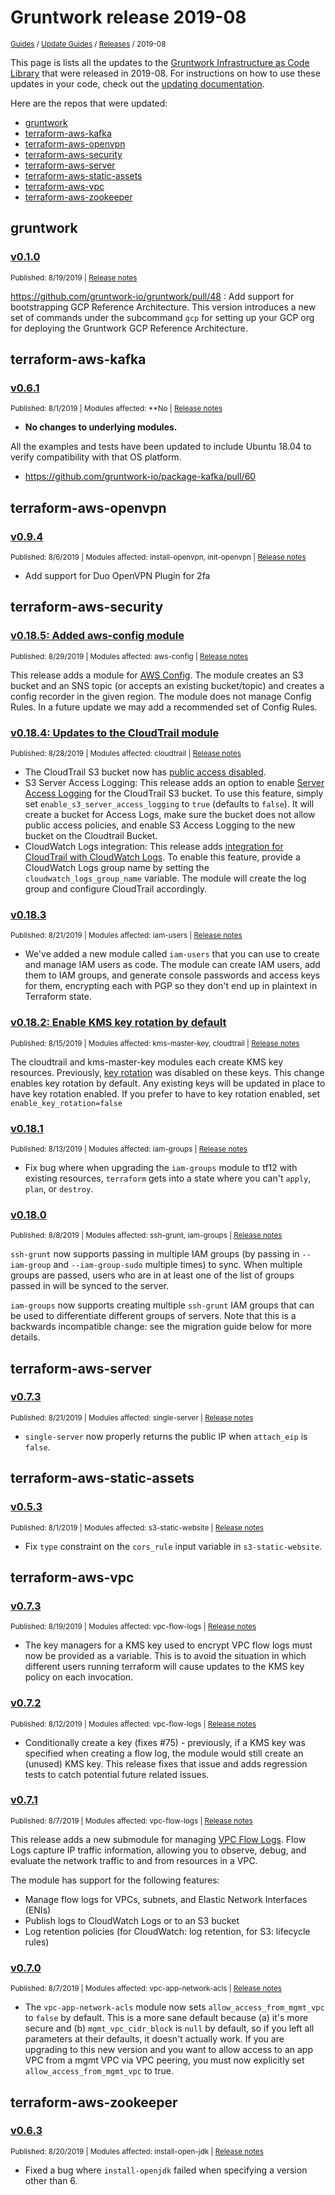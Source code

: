 
# Gruntwork release 2019-08

<p style={{marginTop: "-25px"}}><small><a href="/guides">Guides</a> / <a href="/guides/stay-up-to-date">Update Guides</a> / <a href="/guides/stay-up-to-date/releases">Releases</a> / 2019-08</small></p>

This page is lists all the updates to the [Gruntwork Infrastructure as Code 
Library](https://gruntwork.io/infrastructure-as-code-library/) that were released in 2019-08. For instructions 
on how to use these updates in your code, check out the [updating 
documentation](/guides/working-with-code/using-modules#updating).

Here are the repos that were updated:

- [gruntwork](#gruntwork)
- [terraform-aws-kafka](#terraform-aws-kafka)
- [terraform-aws-openvpn](#terraform-aws-openvpn)
- [terraform-aws-security](#terraform-aws-security)
- [terraform-aws-server](#terraform-aws-server)
- [terraform-aws-static-assets](#terraform-aws-static-assets)
- [terraform-aws-vpc](#terraform-aws-vpc)
- [terraform-aws-zookeeper](#terraform-aws-zookeeper)


## gruntwork


### [v0.1.0](https://github.com/gruntwork-io/gruntwork/releases/tag/v0.1.0)

<p style={{marginTop: "-20px", marginBottom: "10px"}}>
  <small>Published: 8/19/2019 | <a href="https://github.com/gruntwork-io/gruntwork/releases/tag/v0.1.0">Release notes</a></small>
</p>

<div style={{"overflow":"hidden","textOverflow":"ellipsis","display":"-webkit-box","WebkitLineClamp":10,"lineClamp":10,"WebkitBoxOrient":"vertical"}}>

  https://github.com/gruntwork-io/gruntwork/pull/48 : Add support for bootstrapping GCP Reference Architecture. This version introduces a new set of commands under the subcommand `gcp` for setting up your GCP org for deploying the Gruntwork GCP Reference Architecture.

</div>



## terraform-aws-kafka


### [v0.6.1](https://github.com/gruntwork-io/terraform-aws-kafka/releases/tag/v0.6.1)

<p style={{marginTop: "-20px", marginBottom: "10px"}}>
  <small>Published: 8/1/2019 | Modules affected: **No | <a href="https://github.com/gruntwork-io/terraform-aws-kafka/releases/tag/v0.6.1">Release notes</a></small>
</p>

<div style={{"overflow":"hidden","textOverflow":"ellipsis","display":"-webkit-box","WebkitLineClamp":10,"lineClamp":10,"WebkitBoxOrient":"vertical"}}>

  
* **No changes to underlying modules.**


All the examples and tests have been updated to include Ubuntu 18.04 to verify compatibility with that OS platform.


- https://github.com/gruntwork-io/package-kafka/pull/60

</div>



## terraform-aws-openvpn


### [v0.9.4](https://github.com/gruntwork-io/terraform-aws-openvpn/releases/tag/v0.9.4)

<p style={{marginTop: "-20px", marginBottom: "10px"}}>
  <small>Published: 8/6/2019 | Modules affected: install-openvpn, init-openvpn | <a href="https://github.com/gruntwork-io/terraform-aws-openvpn/releases/tag/v0.9.4">Release notes</a></small>
</p>

<div style={{"overflow":"hidden","textOverflow":"ellipsis","display":"-webkit-box","WebkitLineClamp":10,"lineClamp":10,"WebkitBoxOrient":"vertical"}}>

  

- Add support for Duo OpenVPN Plugin for 2fa



</div>



## terraform-aws-security


### [v0.18.5: Added aws-config module](https://github.com/gruntwork-io/terraform-aws-security/releases/tag/v0.18.5)

<p style={{marginTop: "-20px", marginBottom: "10px"}}>
  <small>Published: 8/29/2019 | Modules affected: aws-config | <a href="https://github.com/gruntwork-io/terraform-aws-security/releases/tag/v0.18.5">Release notes</a></small>
</p>

<div style={{"overflow":"hidden","textOverflow":"ellipsis","display":"-webkit-box","WebkitLineClamp":10,"lineClamp":10,"WebkitBoxOrient":"vertical"}}>

  

This release adds a module for [AWS Config](https://aws.amazon.com/config/). The module creates an S3 bucket and an SNS topic (or accepts an existing bucket/topic) and creates a config recorder in the given region. The module does not manage Config Rules. In a future update we may add a recommended set of Config Rules.




</div>


### [v0.18.4: Updates to the CloudTrail module](https://github.com/gruntwork-io/terraform-aws-security/releases/tag/v0.18.4)

<p style={{marginTop: "-20px", marginBottom: "10px"}}>
  <small>Published: 8/28/2019 | Modules affected: cloudtrail | <a href="https://github.com/gruntwork-io/terraform-aws-security/releases/tag/v0.18.4">Release notes</a></small>
</p>

<div style={{"overflow":"hidden","textOverflow":"ellipsis","display":"-webkit-box","WebkitLineClamp":10,"lineClamp":10,"WebkitBoxOrient":"vertical"}}>

  
- The CloudTrail S3 bucket now has [public access disabled](https://www.terraform.io/docs/providers/aws/r/s3_bucket_public_access_block.html).
- S3 Server Access Logging: This release adds an option to enable [Server Access Logging](https://docs.aws.amazon.com/AmazonS3/latest/dev/cloudtrail-logging.html#cloudtrail-logging-vs-server-logs) for the CloudTrail S3 bucket. To use this feature, simply set `enable_s3_server_access_logging` to `true` (defaults to `false`). It will create a bucket for Access Logs, make sure the bucket does not allow public access policies, and enable S3 Access Logging to the new bucket on the Cloudtrail Bucket.
- CloudWatch Logs integration: This release adds [integration for CloudTrail with CloudWatch Logs](https://docs.aws.amazon.com/AmazonCloudWatch/latest/logs/logging_cw_api_calls_cwl.html). To enable this feature, provide a CloudWatch Logs group name by setting the `cloudwatch_logs_group_name` variable. The module will create the log group and configure CloudTrail accordingly.



</div>


### [v0.18.3](https://github.com/gruntwork-io/terraform-aws-security/releases/tag/v0.18.3)

<p style={{marginTop: "-20px", marginBottom: "10px"}}>
  <small>Published: 8/21/2019 | Modules affected: iam-users | <a href="https://github.com/gruntwork-io/terraform-aws-security/releases/tag/v0.18.3">Release notes</a></small>
</p>

<div style={{"overflow":"hidden","textOverflow":"ellipsis","display":"-webkit-box","WebkitLineClamp":10,"lineClamp":10,"WebkitBoxOrient":"vertical"}}>

  

- We've added a new module called `iam-users` that you can use to create and manage IAM users as code. The module can create IAM users, add them to IAM groups, and generate console passwords and access keys for them, encrypting each with PGP so they don't end up in plaintext in Terraform state.



</div>


### [v0.18.2: Enable KMS key rotation by default](https://github.com/gruntwork-io/terraform-aws-security/releases/tag/v0.18.2)

<p style={{marginTop: "-20px", marginBottom: "10px"}}>
  <small>Published: 8/15/2019 | Modules affected: kms-master-key, cloudtrail | <a href="https://github.com/gruntwork-io/terraform-aws-security/releases/tag/v0.18.2">Release notes</a></small>
</p>

<div style={{"overflow":"hidden","textOverflow":"ellipsis","display":"-webkit-box","WebkitLineClamp":10,"lineClamp":10,"WebkitBoxOrient":"vertical"}}>

  

The cloudtrail and kms-master-key modules each create KMS key resources. Previously, [key rotation](https://docs.aws.amazon.com/kms/latest/developerguide/rotate-keys.html) was disabled on these keys. This change enables key rotation by default. Any existing keys will be updated in place to have key rotation enabled. If you prefer to have to key rotation enabled, set `enable_key_rotation=false`



</div>


### [v0.18.1](https://github.com/gruntwork-io/terraform-aws-security/releases/tag/v0.18.1)

<p style={{marginTop: "-20px", marginBottom: "10px"}}>
  <small>Published: 8/13/2019 | Modules affected: iam-groups | <a href="https://github.com/gruntwork-io/terraform-aws-security/releases/tag/v0.18.1">Release notes</a></small>
</p>

<div style={{"overflow":"hidden","textOverflow":"ellipsis","display":"-webkit-box","WebkitLineClamp":10,"lineClamp":10,"WebkitBoxOrient":"vertical"}}>

  

- Fix bug where when upgrading the `iam-groups` module to tf12 with existing resources, `terraform` gets into a state where you can't `apply`, `plan`, or `destroy`.



</div>


### [v0.18.0](https://github.com/gruntwork-io/terraform-aws-security/releases/tag/v0.18.0)

<p style={{marginTop: "-20px", marginBottom: "10px"}}>
  <small>Published: 8/8/2019 | Modules affected: ssh-grunt, iam-groups | <a href="https://github.com/gruntwork-io/terraform-aws-security/releases/tag/v0.18.0">Release notes</a></small>
</p>

<div style={{"overflow":"hidden","textOverflow":"ellipsis","display":"-webkit-box","WebkitLineClamp":10,"lineClamp":10,"WebkitBoxOrient":"vertical"}}>

  

`ssh-grunt` now supports passing in multiple IAM groups (by passing in `--iam-group` and `--iam-group-sudo` multiple times) to sync. When multiple groups are passed, users who are in at least one of the list of groups passed in will be synced to the server.

`iam-groups` now supports creating multiple `ssh-grunt` IAM groups that can be used to differentiate different groups of servers. Note that this is a backwards incompatible change: see the migration guide below for more details.


</div>



## terraform-aws-server


### [v0.7.3](https://github.com/gruntwork-io/terraform-aws-server/releases/tag/v0.7.3)

<p style={{marginTop: "-20px", marginBottom: "10px"}}>
  <small>Published: 8/21/2019 | Modules affected: single-server | <a href="https://github.com/gruntwork-io/terraform-aws-server/releases/tag/v0.7.3">Release notes</a></small>
</p>

<div style={{"overflow":"hidden","textOverflow":"ellipsis","display":"-webkit-box","WebkitLineClamp":10,"lineClamp":10,"WebkitBoxOrient":"vertical"}}>

  

- `single-server` now properly returns the public IP when `attach_eip` is `false`.



</div>



## terraform-aws-static-assets


### [v0.5.3](https://github.com/gruntwork-io/terraform-aws-static-assets/releases/tag/v0.5.3)

<p style={{marginTop: "-20px", marginBottom: "10px"}}>
  <small>Published: 8/1/2019 | Modules affected: s3-static-website | <a href="https://github.com/gruntwork-io/terraform-aws-static-assets/releases/tag/v0.5.3">Release notes</a></small>
</p>

<div style={{"overflow":"hidden","textOverflow":"ellipsis","display":"-webkit-box","WebkitLineClamp":10,"lineClamp":10,"WebkitBoxOrient":"vertical"}}>

  

- Fix `type` constraint on the `cors_rule` input variable in `s3-static-website`.


</div>



## terraform-aws-vpc


### [v0.7.3](https://github.com/gruntwork-io/terraform-aws-vpc/releases/tag/v0.7.3)

<p style={{marginTop: "-20px", marginBottom: "10px"}}>
  <small>Published: 8/19/2019 | Modules affected: vpc-flow-logs | <a href="https://github.com/gruntwork-io/terraform-aws-vpc/releases/tag/v0.7.3">Release notes</a></small>
</p>

<div style={{"overflow":"hidden","textOverflow":"ellipsis","display":"-webkit-box","WebkitLineClamp":10,"lineClamp":10,"WebkitBoxOrient":"vertical"}}>

  

- The key managers for a KMS key used to encrypt VPC flow logs must now be provided as a variable. This is to avoid the situation in which different users running terraform will cause updates to the KMS key policy on each invocation.


</div>


### [v0.7.2](https://github.com/gruntwork-io/terraform-aws-vpc/releases/tag/v0.7.2)

<p style={{marginTop: "-20px", marginBottom: "10px"}}>
  <small>Published: 8/12/2019 | Modules affected: vpc-flow-logs | <a href="https://github.com/gruntwork-io/terraform-aws-vpc/releases/tag/v0.7.2">Release notes</a></small>
</p>

<div style={{"overflow":"hidden","textOverflow":"ellipsis","display":"-webkit-box","WebkitLineClamp":10,"lineClamp":10,"WebkitBoxOrient":"vertical"}}>

  

- Conditionally create a key (fixes #75) - previously, if a KMS key was specified when creating a flow log, the module would still create an (unused) KMS key. This release fixes that issue and adds regression tests to catch potential future related issues.



</div>


### [v0.7.1](https://github.com/gruntwork-io/terraform-aws-vpc/releases/tag/v0.7.1)

<p style={{marginTop: "-20px", marginBottom: "10px"}}>
  <small>Published: 8/7/2019 | Modules affected: vpc-flow-logs | <a href="https://github.com/gruntwork-io/terraform-aws-vpc/releases/tag/v0.7.1">Release notes</a></small>
</p>

<div style={{"overflow":"hidden","textOverflow":"ellipsis","display":"-webkit-box","WebkitLineClamp":10,"lineClamp":10,"WebkitBoxOrient":"vertical"}}>

  
This release adds a new submodule for managing [VPC Flow Logs](https://docs.aws.amazon.com/vpc/latest/userguide/flow-logs.html). Flow Logs capture IP traffic information, allowing you to observe, debug, and evaluate the network traffic to and from resources in a VPC. 

The module has support for the following features:
* Manage flow logs for VPCs, subnets, and Elastic Network Interfaces (ENIs)
* Publish logs to CloudWatch Logs or to an S3 bucket
* Log retention policies (for CloudWatch: log retention, for S3: lifecycle rules)





</div>


### [v0.7.0](https://github.com/gruntwork-io/terraform-aws-vpc/releases/tag/v0.7.0)

<p style={{marginTop: "-20px", marginBottom: "10px"}}>
  <small>Published: 8/7/2019 | Modules affected: vpc-app-network-acls | <a href="https://github.com/gruntwork-io/terraform-aws-vpc/releases/tag/v0.7.0">Release notes</a></small>
</p>

<div style={{"overflow":"hidden","textOverflow":"ellipsis","display":"-webkit-box","WebkitLineClamp":10,"lineClamp":10,"WebkitBoxOrient":"vertical"}}>

  

- The `vpc-app-network-acls` module now sets `allow_access_from_mgmt_vpc` to `false` by default. This is a more sane default because (a) it's more secure and (b) `mgmt_vpc_cidr_block` is `null` by default, so if you left all parameters at their defaults, it doesn't actually work. If you are upgrading to this new version and you want to allow access to an app VPC from a mgmt VPC via VPC peering, you must now explicitly set `allow_access_from_mgmt_vpc` to true.



</div>



## terraform-aws-zookeeper


### [v0.6.3](https://github.com/gruntwork-io/terraform-aws-zookeeper/releases/tag/v0.6.3)

<p style={{marginTop: "-20px", marginBottom: "10px"}}>
  <small>Published: 8/20/2019 | Modules affected: install-open-jdk | <a href="https://github.com/gruntwork-io/terraform-aws-zookeeper/releases/tag/v0.6.3">Release notes</a></small>
</p>

<div style={{"overflow":"hidden","textOverflow":"ellipsis","display":"-webkit-box","WebkitLineClamp":10,"lineClamp":10,"WebkitBoxOrient":"vertical"}}>

  
- Fixed a bug where `install-openjdk` failed when specifying a version other than 6.



</div>




<!-- ##DOCS-SOURCER-START
{
  "sourcePlugin": "releases",
  "hash": "e35c8371f9372095fcb9b8a0a3c0f6da"
}
##DOCS-SOURCER-END -->
